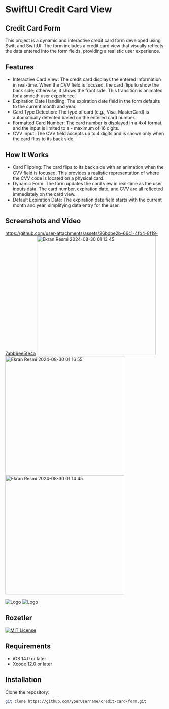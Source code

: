 
# SwiftUI Credit Card View 
## Credit Card Form

This project is a dynamic and interactive credit card form developed using Swift and SwiftUI. The form includes a credit card view that visually reflects the data entered into the form fields, providing a realistic user experience.

## Features

 - Interactive Card View: The credit card displays the entered information in real-time. When the CVV field is focused, the card flips to show the back side; otherwise, it shows the front side. This transition is animated for a smooth user experience.
- Expiration Date Handling: The expiration date field in the form defaults to the current month and year.
- Card Type Detection: The type of card (e.g., Visa, MasterCard) is automatically detected based on the entered card number.
- Formatted Card Number: The card number is displayed in a 4x4 format, and the input is limited to a - maximum of 16 digits.
- CVV Input: The CVV field accepts up to 4 digits and is shown only when the card flips to its back side.

## How It Works

- Card Flipping: The card flips to its back side with an animation when the CVV field is focused. This provides a realistic representation of where the CVV code is located on a physical card.
- Dynamic Form: The form updates the card view in real-time as the user inputs data. The card number, expiration date, and CVV are all reflected immediately on the card view.
- Default Expiration Date: The expiration date field starts with the current month and year, simplifying data entry for the user.

## Screenshots and Video

https://github.com/user-attachments/assets/26bdbe2b-66c1-4fb4-8f19-7abb6ee5fe4a
<img width="375" alt="Ekran Resmi 2024-08-30 01 13 45" src="https://github.com/user-attachments/assets/82d9ed46-d295-4f42-9541-fd0a6bf4a8e7">
<img width="375" alt="Ekran Resmi 2024-08-30 01 16 55" src="https://github.com/user-attachments/assets/63e6dd3b-0376-441a-a247-217aac1bd62a">
<img width="375" alt="Ekran Resmi 2024-08-30 01 14 45" src="https://github.com/user-attachments/assets/4974a5e2-2128-469a-b8f1-8a152bcea9e3">

![Logo](https://encrypted-tbn0.gstatic.com/images?q=tbn:ANd9GcSkaRASXEWH89dEcfcmDav4ZmePCibMh4psBw&s)
![Logo](https://encrypted-tbn0.gstatic.com/images?q=tbn:ANd9GcTE4gxmhFiIu0RSEU1Ns71SW9wq1S6fgGAnNQ&s)
## Rozetler

[![MIT License](https://img.shields.io/badge/License-MIT-green.svg)](https://choosealicense.com/licenses/mit/)

  
## Requirements

- iOS 14.0 or later
- Xcode 12.0 or later

## Installation

Clone the repository:

```bash
git clone https://github.com/yourUsername/credit-card-form.git 

